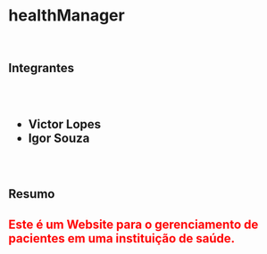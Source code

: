 # healthManager
<br>
<h2> Integrantes <h2>
<br>
<ul>
  <li>Victor Lopes</li>
  <li>Igor Souza</li>
</ul>
<br>
<h2> Resumo <h2>
<div style="color: red">
Este é um Website para o gerenciamento de pacientes em uma instituição de saúde.
</div>
